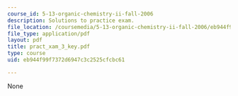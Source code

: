 ```yaml
---
course_id: 5-13-organic-chemistry-ii-fall-2006
description: Solutions to practice exam.
file_location: /coursemedia/5-13-organic-chemistry-ii-fall-2006/eb944f99f7372d6947c3c2525cfcbc61_pract_xam_3_key.pdf
file_type: application/pdf
layout: pdf
title: pract_xam_3_key.pdf
type: course
uid: eb944f99f7372d6947c3c2525cfcbc61

---
```

None